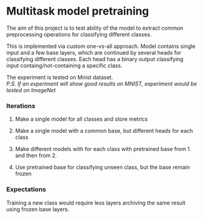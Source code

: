 # Multitask model pretraining

The aim of this project is to test ability of the model
to extract common preprocessing operations for classifying
different classes.

This is implemented via custom one-vs-all approach. Model
contains single input and a few base layers, which are continued
by several heads for classifying different classes.
Each head has a binary output classifying input containg/not-containing
a specific class.

The experiment is tested on Mnist dataset.
</br>*P.S. If an experiment will show good results on MNIST,
experiment would be tested on ImageNet*

### Iterations

1. Make a single model for all classes and store metrics
2. Make a single model with a common base, but different heads for each class
3. Make different models with for each class with pretrained base from 1. and then from 2. 

4. Use pretrained base for classifying unseen class, but the base remain frozen

### Expectations

Training a new class would require less layers archiving the same result
using frozen base layers.
